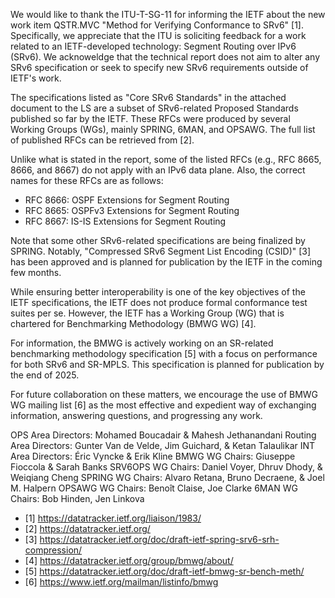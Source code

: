 We would like to thank the ITU-T-SG-11 for informing the IETF about the new work item
QSTR.MVC "Method for Verifying Conformance to SRv6" [1]. Specifically, we appreciate
that the ITU is soliciting feedback for a work related to an IETF-developed
technology: Segment Routing over IPv6 (SRv6). We acknoweldge that the technical report
does not aim to alter any SRv6 specification or seek to specify new SRv6 requirements outside of IETF's work.

The specifications listed as "Core SRv6 Standards" in the attached document to
the LS are a subset of SRv6-related Proposed Standards published so far by the IETF.
These RFCs were produced by several Working Groups (WGs), mainly SPRING, 6MAN, and OPSAWG.
The full list of published RFCs can be retrieved from [2].

Unlike what is stated in the report, some of the listed RFCs (e.g., RFC 8665, 8666, and 8667) do not
apply with an IPv6 data plane. Also, the correct names for these RFCs are as follows:

   * RFC 8666: OSPF Extensions for Segment Routing
   * RFC 8665: OSPFv3 Extensions for Segment Routing
   * RFC 8667: IS-IS Extensions for Segment Routing

Note that some other SRv6-related specifications are being finalized by SPRING.
Notably, "Compressed SRv6 Segment List Encoding (CSID)" [3] has been approved
and is planned for publication by the IETF in the coming few months.

While ensuring better interoperability is one of the key objectives of the IETF
specifications, the IETF does not produce formal conformance test suites per se. However, the IETF
has a Working Group (WG) that is chartered for Benchmarking Methodology (BMWG WG) [4].

For information, the BMWG is actively working on an SR-related benchmarking
methodology specification [5] with a focus on performance for both SRv6 and SR-MPLS.
This specification is planned for publication by the end of 2025.
 
For future collaboration on these matters, we encourage the use of BMWG WG mailing list [6]
as the most effective and expedient way of exchanging information, answering questions,
and progressing any work.
 

OPS Area Directors: Mohamed Boucadair & Mahesh Jethanandani
Routing Area Directors: Gunter Van de Velde, Jim Guichard, & Ketan Talaulikar
INT Area Directors: Éric Vyncke & Erik Kline
BMWG WG Chairs: Giuseppe Fioccola & Sarah Banks
SRV6OPS WG Chairs: Daniel Voyer, Dhruv Dhody, & Weiqiang Cheng
SPRING WG Chairs: Alvaro Retana, Bruno Decraene, &  Joel M. Halpern
OPSAWG WG Chairs: Benoît Claise, Joe Clarke
6MAN WG Chairs: Bob Hinden, Jen Linkova

* [1] https://datatracker.ietf.org/liaison/1983/
* [2] https://datatracker.ietf.org/
* [3] https://datatracker.ietf.org/doc/draft-ietf-spring-srv6-srh-compression/
* [4] https://datatracker.ietf.org/group/bmwg/about/
* [5] https://datatracker.ietf.org/doc/draft-ietf-bmwg-sr-bench-meth/
* [6] https://www.ietf.org/mailman/listinfo/bmwg
